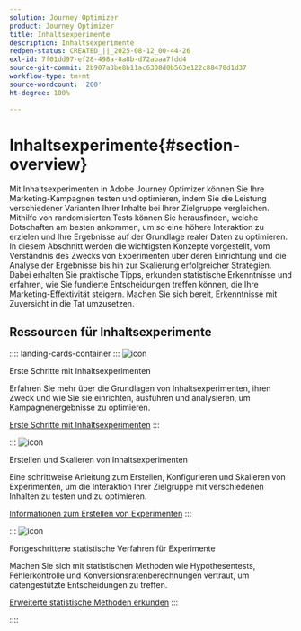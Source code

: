 ```yaml
---
solution: Journey Optimizer
product: Journey Optimizer
title: Inhaltsexperimente
description: Inhaltsexperimente
redpen-status: CREATED_||_2025-08-12_00-44-26
exl-id: 7f01dd97-ef28-498a-8a8b-d72abaa7fdd4
source-git-commit: 2b907a3be8b11ac6308d0b563e122c88478d1d37
workflow-type: tm+mt
source-wordcount: '200'
ht-degree: 100%

---
```


# Inhaltsexperimente{#section-overview}

Mit Inhaltsexperimenten in Adobe Journey Optimizer können Sie Ihre Marketing-Kampagnen testen und optimieren, indem Sie die Leistung verschiedener Varianten Ihrer Inhalte bei Ihrer Zielgruppe vergleichen. Mithilfe von randomisierten Tests können Sie herausfinden, welche Botschaften am besten ankommen, um so eine höhere Interaktion zu erzielen und Ihre Ergebnisse auf der Grundlage realer Daten zu optimieren. In diesem Abschnitt werden die wichtigsten Konzepte vorgestellt, vom Verständnis des Zwecks von Experimenten über deren Einrichtung und die Analyse der Ergebnisse bis hin zur Skalierung erfolgreicher Strategien. Dabei erhalten Sie praktische Tipps, erkunden statistische Erkenntnisse und erfahren, wie Sie fundierte Entscheidungen treffen können, die Ihre Marketing-Effektivität steigern. Machen Sie sich bereit, Erkenntnisse mit Zuversicht in die Tat umzusetzen.

## Ressourcen für Inhaltsexperimente

:::: landing-cards-container
:::
![icon](https://cdn.experienceleague.adobe.com/icons/circle-play.svg?lang=de)

Erste Schritte mit Inhaltsexperimenten

Erfahren Sie mehr über die Grundlagen von Inhaltsexperimenten, ihren Zweck und wie Sie sie einrichten, ausführen und analysieren, um Kampagnenergebnisse zu optimieren.

[Erste Schritte mit Inhaltsexperimenten](../using/content-management/get-started-experiment.md)
:::

:::
![icon](https://cdn.experienceleague.adobe.com/icons/list-check.svg?lang=de)

Erstellen und Skalieren von Inhaltsexperimenten

Eine schrittweise Anleitung zum Erstellen, Konfigurieren und Skalieren von Experimenten, um die Interaktion Ihrer Zielgruppe mit verschiedenen Inhalten zu testen und zu optimieren.

[Informationen zum Erstellen von Experimenten](../using/content-management/content-experiment.md)
:::

:::
![icon](https://cdn.experienceleague.adobe.com/icons/chart-line.svg?lang=de)

Fortgeschrittene statistische Verfahren für Experimente

Machen Sie sich mit statistischen Methoden wie Hypothesentests, Fehlerkontrolle und Konversionsratenberechnungen vertraut, um datengestützte Entscheidungen zu treffen.

[Erweiterte statistische Methoden erkunden](technotes-landing-page.md)
:::

::::

